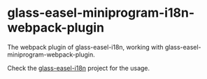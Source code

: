 # glass-easel-miniprogram-i18n-webpack-plugin

The webpack plugin of glass-easel-i18n, working with glass-easel-miniprogram-webpack-plugin.

Check the [glass-easel-i18n](https://github.com/wechat-miniprogram/glass-easel-i18n) project for the usage.
